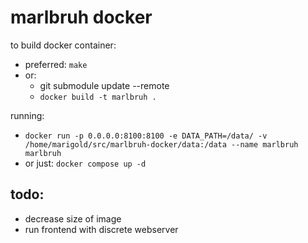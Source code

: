 # marlbruh docker

to build docker container:
* preferred: ```make```
* or:
    - git submodule update --remote
    - ```docker build -t marlbruh .```

running:
* ```docker run -p 0.0.0.0:8100:8100 -e DATA_PATH=/data/ -v /home/marigold/src/marlbruh-docker/data:/data --name marlbruh marlbruh```
* or just: ```docker compose up -d```

## todo:
* decrease size of image
* run frontend with discrete webserver